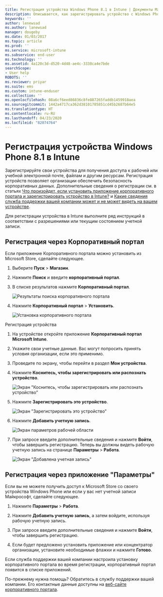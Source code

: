 ```yaml
---
title: Регистрация устройства Windows Phone 8.1 в Intune | Документы Майкрософт
description: Описывается, как зарегистрировать устройство с Windows Phone 8.1 в Intune.
keywords: ''
author: lenewsad
ms.author: lanewsad
manager: dougeby
ms.date: 01/03/2017
ms.topic: article
ms.prod: ''
ms.service: microsoft-intune
ms.subservice: end-user
ms.technology: ''
ms.assetid: 4a120c3d-d520-4d48-ae4c-3338ca4e7bde
searchScope:
- User help
ROBOTS: ''
ms.reviewer: priyar
ms.suite: ems
ms.custom: intune-enduser
ms.collection: ''
ms.openlocfilehash: 08a6cf6eed86836c8fe887265faddb1459918aea
ms.sourcegitcommit: 1442a4717ca362d38101785851cd45b2687b64e5
ms.translationtype: HT
ms.contentlocale: ru-RU
ms.lasthandoff: 04/23/2020
ms.locfileid: "82074764"
---
```

# <a name="enroll-your-windows-phone-81-device-in-intune"></a>Регистрация устройства Windows Phone 8.1 в Intune  

Зарегистрируйте свои устройства для получения доступа к рабочей или учебной электронной почте, файлам и другим ресурсам. Регистрация устройств позволяет организации обеспечить безопасность корпоративных данных. Дополнительные сведения о регистрации см. в статьях [Что произойдет, если установить приложение корпоративного портала и зарегистрировать устройство в Intune?](what-happens-if-you-install-the-company-portal-app-and-enroll-your-device-in-intune-windows.md) и [Какие сведения служба поддержки вашей компании может и не может видеть на вашем устройстве](what-info-can-your-company-see-when-you-enroll-your-device-in-intune.md).  

Для регистрации устройства в Intune выполните ряд инструкций в соответствии с разрешениями или текущим состоянием учетной записи.

## <a name="enroll-through-company-portal"></a>Регистрация через Корпоративный портал  
Если приложение Корпоративного портала можно установить из Microsoft Store, сделайте следующее. 

1. Выберите **Пуск** > **Магазин**.  

2. Нажмите **Поиск** и введите **корпоративный портал**.  

3. В списке результатов нажмите **Корпоративный портал**.  


    ![Результаты поиска корпоративного портала](./media/WP81-1-CP-search-store-v2.png)  

4. Нажмите **Корпоративный портал** &gt; **Установить**.  


    ![Установка корпоративного портала](./media/WP81-2-CP-install-v2.png)  

Регистрация устройства  

1. На устройстве откройте приложение **Корпоративный портал Microsoft Intune**.  


2. Укажите свои учетные данные. Вас могут попросить принять условия организации, если это применимо.  

3. Проведите по экрану, чтобы перейти в раздел **Мои устройства**.  

4. Нажмите **Коснитесь, чтобы зарегистрировать или распознать устройство**.  


    ![Экран "Коснитесь, чтобы зарегистрировать или распознать устройство"](./media/WP81-enroll-1-swipe-my-devices.png)  

5. Нажмите **Зарегистрировать это устройство**.  


    ![Экран "Зарегистрировать это устройство"](./media/WP81-enroll-2-enroll-this-device.png)  

6. Нажмите **Добавить учетную запись**.  


    ![Экран параметров рабочей области](./media/WP81-enroll-3-workplace-add-acct.png)  

7. При запросе введите дополнительные сведения и нажмите **Войти**, чтобы завершить регистрацию. Теперь вы должны видеть рабочую учетную запись на странице **Параметры** &gt; **Работа**.  


    ![Экран "Добавлена учетная запись"](./media/WP81-enroll-4-account-added.png)  

## <a name="enroll-through-settings-app"></a>Регистрация через приложение "Параметры"  
Если вы не можете получить доступ к Microsoft Store со своего устройства Windows Phone или если у вас нет учетной записи Майкрософт, сделайте следующее.

1. Нажмите **Параметры** &gt; **Работа**.  

2. Нажмите **Добавить учетную запись**, а затем войдите, используя рабочую учетную запись.  

3. При запросе введите дополнительные сведения и нажмите **Войти**, чтобы завершить регистрацию.  

4. Если будет предложено установить приложение или концентратор организации, установите необходимые флажки и нажмите **Готово**.  

Если служба поддержки вашей компании настроила установку корпоративного портала во время регистрации, корпоративный портал появится в списке приложений.  

По-прежнему нужна помощь? Обратитесь в службу поддержки вашей компании. Его контактные данные доступны на [веб-сайте корпоративного портала](https://go.microsoft.com/fwlink/?linkid=2010980).
